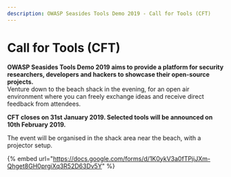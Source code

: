 ```yaml
---
description: OWASP Seasides Tools Demo 2019 - Call for Tools (CFT)
---
```


# Call for Tools \(CFT\)

**OWASP Seasides Tools Demo 2019 aims to provide a platform for security researchers, developers and hackers to showcase their open-source projects.**  
Venture down to the beach shack in the evening, for an open air environment where you can freely exchange ideas and receive direct feedback from attendees.

**CFT closes on 31st January 2019. Selected tools will be announced on 10th February 2019.**

The event will be organised in the shack area near the beach, with a projector setup.  


{% embed url="https://docs.google.com/forms/d/1K0ykV3a0fTPjiJXm-Qhget8GH0prgiXq3R52D63Dv5Y" %}

